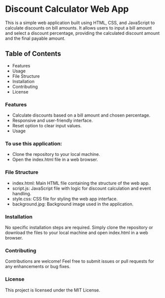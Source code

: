 # Discount Calculator Web App
This is a simple web application built using HTML, CSS, and JavaScript to calculate discounts on bill amounts. 
It allows users to input a bill amount and select a discount percentage, providing the calculated discount amount and the final payable amount.

## Table of Contents
- Features
- Usage
- File Structure
- Installation
- Contributing
- License
### Features
- Calculate discounts based on a bill amount and chosen percentage.
- Responsive and user-friendly interface.
- Reset option to clear input values.
- Usage

### To use this application:
- Clone the repository to your local machine.
- Open the index.html file in a web browser.

### File Structure
- index.html: Main HTML file containing the structure of the web app.
- script.js: JavaScript file with logic for discount calculation and event handling.
- style.css: CSS file for styling the web app interface.
- background.jpg: Background image used in the application.

### Installation
No specific installation steps are required. Simply clone the repository or download the files to your local machine and open index.html in a web browser.

### Contributing
Contributions are welcome! Feel free to submit issues or pull requests for any enhancements or bug fixes.

### License
This project is licensed under the MIT License.
